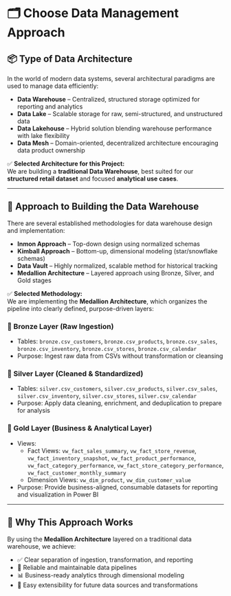 # 🗂️ Choose Data Management Approach

## 📦 Type of Data Architecture

In the world of modern data systems, several architectural paradigms are used to manage data efficiently:

- **Data Warehouse** – Centralized, structured storage optimized for reporting and analytics  
- **Data Lake** – Scalable storage for raw, semi-structured, and unstructured data  
- **Data Lakehouse** – Hybrid solution blending warehouse performance with lake flexibility  
- **Data Mesh** – Domain-oriented, decentralized architecture encouraging data product ownership

✅ **Selected Architecture for this Project:**  
We are building a **traditional Data Warehouse**, best suited for our **structured retail dataset** and focused **analytical use cases**.

---

## 🧱 Approach to Building the Data Warehouse

There are several established methodologies for data warehouse design and implementation:

- **Inmon Approach** – Top-down design using normalized schemas  
- **Kimball Approach** – Bottom-up, dimensional modeling (star/snowflake schemas)  
- **Data Vault** – Highly normalized, scalable method for historical tracking  
- **Medallion Architecture** – Layered approach using Bronze, Silver, and Gold stages

✅ **Selected Methodology:**  
We are implementing the **Medallion Architecture**, which organizes the pipeline into clearly defined, purpose-driven layers:

### 🥉 Bronze Layer (Raw Ingestion)
- Tables: `bronze.csv_customers`, `bronze.csv_products`, `bronze.csv_sales`, `bronze.csv_inventory`, `bronze.csv_stores`, `bronze.csv_calendar`
- Purpose: Ingest raw data from CSVs without transformation or cleansing

### 🥈 Silver Layer (Cleaned & Standardized)
- Tables: `silver.csv_customers`, `silver.csv_products`, `silver.csv_sales`, `silver.csv_inventory`, `silver.csv_stores`, `silver.csv_calendar`
- Purpose: Apply data cleaning, enrichment, and deduplication to prepare for analysis

### 🥇 Gold Layer (Business & Analytical Layer)
- Views: 
  - Fact Views: `vw_fact_sales_summary`, `vw_fact_store_revenue`, `vw_fact_inventory_snapshot`, `vw_fact_product_performance`, `vw_fact_category_performance`, `vw_fact_store_category_performance`, `vw_fact_customer_monthly_summary`
  - Dimension Views: `vw_dim_product`, `vw_dim_customer_value`
- Purpose: Provide business-aligned, consumable datasets for reporting and visualization in Power BI

---

## 🎯 Why This Approach Works

By using the **Medallion Architecture** layered on a traditional data warehouse, we achieve:

- ✅ Clear separation of ingestion, transformation, and reporting
- 🧹 Reliable and maintainable data pipelines
- 📊 Business-ready analytics through dimensional modeling
- 🔄 Easy extensibility for future data sources and transformations
